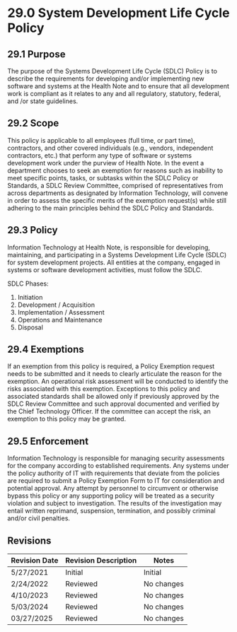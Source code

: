 # 29.0 System Development Life Cycle Policy

## 29.1 Purpose

The purpose of the Systems Development Life Cycle (SDLC) Policy is to describe the requirements for developing
and/or implementing new software and systems at the Health Note and to ensure that all development
work is compliant as it relates to any and all regulatory, statutory, federal, and /or state guidelines.

## 29.2 Scope

This policy is applicable to all employees (full time, or part time), contractors, and other
covered individuals (e.g., vendors, independent contractors, etc.) that perform any type of
software or systems development work under the purview of Health Note.
In the event a department chooses to seek an exemption for reasons such as inability to meet specific
points, tasks, or subtasks within the SDLC Policy or Standards, a SDLC Review Committee, comprised of
representatives from across departments as designated by Information Technology, will convene in order to assess the
specific merits of the exemption request(s) while still adhering to the main principles behind the SDLC Policy and
Standards.

## 29.3 Policy

Information Technology at Health Note, is responsible for developing, maintaining, and
participating in a Systems Development Life Cycle (SDLC) for system development projects. All entities at the
company, engaged in systems or software development activities, must follow the SDLC. 

SDLC Phases:
1. Initiation
2. Development / Acquisition
3. Implementation / Assessment
4. Operations and Maintenance
5. Disposal

## 29.4 Exemptions

If an exemption from this policy is required, a Policy Exemption request needs to be submitted and it needs to
clearly articulate the reason for the exemption. An operational risk assessment will be conducted to identify the
risks associated with this exemption. Exceptions to this policy and associated standards shall be allowed only if
previously approved by the SDLC Review Committee and such approval documented and verified by the Chief
Technology Officer. If the committee can accept the risk, an exemption to this policy may be granted.

## 29.5 Enforcement

Information Technology is responsible for managing security assessments for the company according to established requirements.
Any systems under the policy authority of IT with requirements
that deviate from the policies are required to submit a Policy Exemption Form to IT for
consideration and potential approval.
Any attempt by personnel to circumvent or otherwise bypass this policy or any supporting policy will be treated as
a security violation and subject to investigation. The results of the investigation may entail written reprimand,
suspension, termination, and possibly criminal and/or civil penalties.

## Revisions
| Revision Date | Revision Description        | Notes               |
| --------------| --------------------------- | ------------------- |
| 5/27/2021     | Initial                    | Initial          |
| 2/24/2022     | Reviewed                    | No changes          |
| 4/10/2023     | Reviewed                    | No changes          |
| 5/03/2024     | Reviewed                    | No changes          |
| 03/27/2025    | Reviewed                    | No changes          |